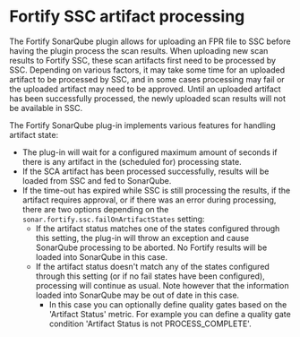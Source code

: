 # Fortify SSC artifact processing
The Fortify SonarQube plugin allows for uploading an FPR file to SSC before having the plugin process the scan results.
When uploading new scan results to Fortify SSC, these scan artifacts first need to be processed by SSC. Depending on 
various factors, it may take some time for an uploaded artifact to be processed by SSC, and in some cases processing 
may fail or the uploaded artifact may need to be approved. Until an uploaded artifact has been successfully processed, 
the newly uploaded scan results will not be available in SSC. 

The Fortify SonarQube plug-in implements various features for handling artifact state:

* The plug-in will wait for a configured maximum amount of seconds if there is any artifact in the (scheduled for) processing state.
* If the SCA artifact has been processed successfully, results will be loaded from SSC and fed to SonarQube.
* If the time-out has expired while SSC is still processing the results, if the artifact requires approval, or if there was an error during processing, there are two options depending on the `sonar.fortify.ssc.failOnArtifactStates` setting:
    * If the artifact status matches one of the states configured through this setting, the plug-in will throw an exception and cause SonarQube processing to be aborted. No Fortify results will be loaded into SonarQube in this case.
    * If the artifact status doesn't match any of the states configured through this setting (or if no fail states have been configured), processing will continue as usual. Note however that the information loaded into SonarQube may be out of date in this case.
        * In this case you can optionally define quality gates based on the 'Artifact Status' metric. For example you can define a quality gate condition 'Artifact Status is not PROCESS_COMPLETE'.
    


